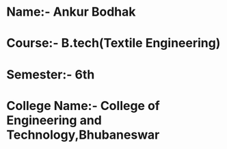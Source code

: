 # Name:- Ankur Bodhak
# Course:- B.tech(Textile Engineering)
# Semester:- 6th
# College Name:- College of Engineering and Technology,Bhubaneswar